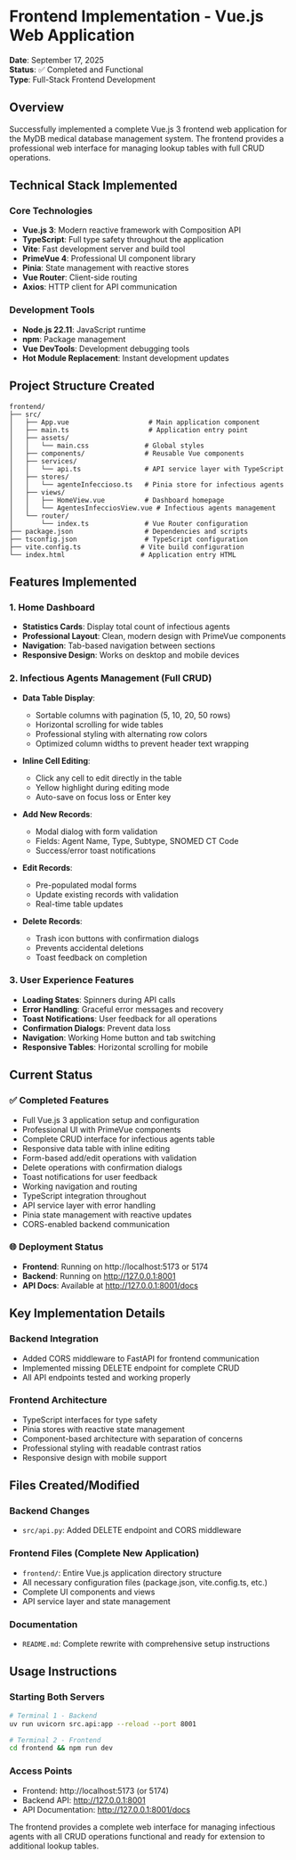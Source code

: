 # Frontend Implementation - Vue.js Web Application

**Date**: September 17, 2025  
**Status**: ✅ Completed and Functional  
**Type**: Full-Stack Frontend Development  

## Overview

Successfully implemented a complete Vue.js 3 frontend web application for the MyDB medical database management system. The frontend provides a professional web interface for managing lookup tables with full CRUD operations.

## Technical Stack Implemented

### Core Technologies
- **Vue.js 3**: Modern reactive framework with Composition API
- **TypeScript**: Full type safety throughout the application
- **Vite**: Fast development server and build tool
- **PrimeVue 4**: Professional UI component library
- **Pinia**: State management with reactive stores
- **Vue Router**: Client-side routing
- **Axios**: HTTP client for API communication

### Development Tools
- **Node.js 22.11**: JavaScript runtime
- **npm**: Package management
- **Vue DevTools**: Development debugging tools
- **Hot Module Replacement**: Instant development updates

## Project Structure Created

```
frontend/
├── src/
│   ├── App.vue                    # Main application component
│   ├── main.ts                    # Application entry point
│   ├── assets/
│   │   └── main.css              # Global styles
│   ├── components/               # Reusable Vue components
│   ├── services/
│   │   └── api.ts                # API service layer with TypeScript
│   ├── stores/
│   │   └── agenteInfeccioso.ts   # Pinia store for infectious agents
│   ├── views/
│   │   ├── HomeView.vue          # Dashboard homepage
│   │   └── AgentesInfecciosView.vue # Infectious agents management
│   └── router/
│       └── index.ts              # Vue Router configuration
├── package.json                  # Dependencies and scripts
├── tsconfig.json                 # TypeScript configuration
├── vite.config.ts               # Vite build configuration
└── index.html                   # Application entry HTML
```

## Features Implemented

### 1. Home Dashboard
- **Statistics Cards**: Display total count of infectious agents
- **Professional Layout**: Clean, modern design with PrimeVue components
- **Navigation**: Tab-based navigation between sections
- **Responsive Design**: Works on desktop and mobile devices

### 2. Infectious Agents Management (Full CRUD)
- **Data Table Display**: 
  - Sortable columns with pagination (5, 10, 20, 50 rows)
  - Horizontal scrolling for wide tables
  - Professional styling with alternating row colors
  - Optimized column widths to prevent header text wrapping

- **Inline Cell Editing**:
  - Click any cell to edit directly in the table
  - Yellow highlight during editing mode
  - Auto-save on focus loss or Enter key

- **Add New Records**:
  - Modal dialog with form validation
  - Fields: Agent Name, Type, Subtype, SNOMED CT Code
  - Success/error toast notifications

- **Edit Records**:
  - Pre-populated modal forms
  - Update existing records with validation
  - Real-time table updates

- **Delete Records**:
  - Trash icon buttons with confirmation dialogs
  - Prevents accidental deletions
  - Toast feedback on completion

### 3. User Experience Features
- **Loading States**: Spinners during API calls
- **Error Handling**: Graceful error messages and recovery
- **Toast Notifications**: User feedback for all operations
- **Confirmation Dialogs**: Prevent data loss
- **Navigation**: Working Home button and tab switching
- **Responsive Tables**: Horizontal scrolling for mobile

## Current Status

### ✅ Completed Features
- Full Vue.js 3 application setup and configuration
- Professional UI with PrimeVue components
- Complete CRUD interface for infectious agents table
- Responsive data table with inline editing
- Form-based add/edit operations with validation
- Delete operations with confirmation dialogs
- Toast notifications for user feedback
- Working navigation and routing
- TypeScript integration throughout
- API service layer with error handling
- Pinia state management with reactive updates
- CORS-enabled backend communication

### 🌐 Deployment Status
- **Frontend**: Running on http://localhost:5173 or 5174
- **Backend**: Running on http://127.0.0.1:8001
- **API Docs**: Available at http://127.0.0.1:8001/docs

## Key Implementation Details

### Backend Integration
- Added CORS middleware to FastAPI for frontend communication
- Implemented missing DELETE endpoint for complete CRUD
- All API endpoints tested and working properly

### Frontend Architecture
- TypeScript interfaces for type safety
- Pinia stores with reactive state management
- Component-based architecture with separation of concerns
- Professional styling with readable contrast ratios
- Responsive design with mobile support

## Files Created/Modified

### Backend Changes
- `src/api.py`: Added DELETE endpoint and CORS middleware

### Frontend Files (Complete New Application)
- `frontend/`: Entire Vue.js application directory structure
- All necessary configuration files (package.json, vite.config.ts, etc.)
- Complete UI components and views
- API service layer and state management

### Documentation
- `README.md`: Complete rewrite with comprehensive setup instructions

## Usage Instructions

### Starting Both Servers
```bash
# Terminal 1 - Backend
uv run uvicorn src.api:app --reload --port 8001

# Terminal 2 - Frontend  
cd frontend && npm run dev
```

### Access Points
- Frontend: http://localhost:5173 (or 5174)
- Backend API: http://127.0.0.1:8001
- API Documentation: http://127.0.0.1:8001/docs

The frontend provides a complete web interface for managing infectious agents with all CRUD operations functional and ready for extension to additional lookup tables.
